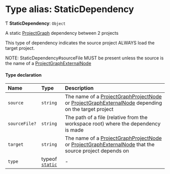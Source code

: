 # Type alias: StaticDependency

Ƭ **StaticDependency**: `Object`

A static [ProjectGraph](../../devkit/documents/ProjectGraph) dependency between 2 projects

This type of dependency indicates the source project ALWAYS load the target project.

NOTE: StaticDependency#sourceFile MUST be present unless the source is the name of a [ProjectGraphExternalNode](../../devkit/documents/ProjectGraphExternalNode)

#### Type declaration

| Name          | Type                                                            | Description                                                                                                                                                                                               |
| :------------ | :-------------------------------------------------------------- | :-------------------------------------------------------------------------------------------------------------------------------------------------------------------------------------------------------- |
| `source`      | `string`                                                        | The name of a [ProjectGraphProjectNode](../../devkit/documents/ProjectGraphProjectNode) or [ProjectGraphExternalNode](../../devkit/documents/ProjectGraphExternalNode) depending on the target project    |
| `sourceFile?` | `string`                                                        | The path of a file (relative from the workspace root) where the dependency is made                                                                                                                        |
| `target`      | `string`                                                        | The name of a [ProjectGraphProjectNode](../../devkit/documents/ProjectGraphProjectNode) or [ProjectGraphExternalNode](../../devkit/documents/ProjectGraphExternalNode) that the source project depends on |
| `type`        | typeof [`static`](../../devkit/documents/DependencyType#static) | -                                                                                                                                                                                                         |
